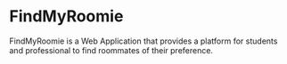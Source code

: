# FindMyRoomie
FindMyRoomie is a Web Application that provides a platform for students and professional to find roommates of their preference.
